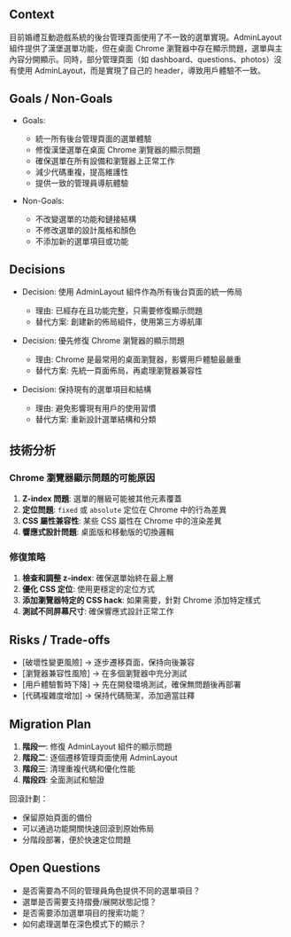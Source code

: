 ## Context
目前婚禮互動遊戲系統的後台管理頁面使用了不一致的選單實現。AdminLayout 組件提供了漢堡選單功能，但在桌面 Chrome 瀏覽器中存在顯示問題，選單與主內容分開顯示。同時，部分管理頁面（如 dashboard、questions、photos）沒有使用 AdminLayout，而是實現了自己的 header，導致用戶體驗不一致。

## Goals / Non-Goals
- Goals:
  - 統一所有後台管理頁面的選單體驗
  - 修復漢堡選單在桌面 Chrome 瀏覽器的顯示問題
  - 確保選單在所有設備和瀏覽器上正常工作
  - 減少代碼重複，提高維護性
  - 提供一致的管理員導航體驗

- Non-Goals:
  - 不改變選單的功能和鏈接結構
  - 不修改選單的設計風格和顏色
  - 不添加新的選單項目或功能

## Decisions
- Decision: 使用 AdminLayout 組件作為所有後台頁面的統一佈局
  - 理由: 已經存在且功能完整，只需要修復顯示問題
  - 替代方案: 創建新的佈局組件，使用第三方導航庫

- Decision: 優先修復 Chrome 瀏覽器的顯示問題
  - 理由: Chrome 是最常用的桌面瀏覽器，影響用戶體驗最嚴重
  - 替代方案: 先統一頁面佈局，再處理瀏覽器兼容性

- Decision: 保持現有的選單項目和結構
  - 理由: 避免影響現有用戶的使用習慣
  - 替代方案: 重新設計選單結構和分類

## 技術分析

### Chrome 瀏覽器顯示問題的可能原因
1. **Z-index 問題**: 選單的層級可能被其他元素覆蓋
2. **定位問題**: `fixed` 或 `absolute` 定位在 Chrome 中的行為差異
3. **CSS 屬性兼容性**: 某些 CSS 屬性在 Chrome 中的渲染差異
4. **響應式設計問題**: 桌面版和移動版的切換邏輯

### 修復策略
1. **檢查和調整 z-index**: 確保選單始終在最上層
2. **優化 CSS 定位**: 使用更穩定的定位方式
3. **添加瀏覽器特定的 CSS hack**: 如果需要，針對 Chrome 添加特定樣式
4. **測試不同屏幕尺寸**: 確保響應式設計正常工作

## Risks / Trade-offs
- [破壞性變更風險] → 逐步遷移頁面，保持向後兼容
- [瀏覽器兼容性風險] → 在多個瀏覽器中充分測試
- [用戶體驗暫時下降] → 先在開發環境測試，確保無問題後再部署
- [代碼複雜度增加] → 保持代碼簡潔，添加適當註釋

## Migration Plan
1. **階段一**: 修復 AdminLayout 組件的顯示問題
2. **階段二**: 逐個遷移管理頁面使用 AdminLayout
3. **階段三**: 清理重複代碼和優化性能
4. **階段四**: 全面測試和驗證

回滾計劃：
- 保留原始頁面的備份
- 可以通過功能開關快速回滾到原始佈局
- 分階段部署，便於快速定位問題

## Open Questions
- 是否需要為不同的管理員角色提供不同的選單項目？
- 選單是否需要支持摺疊/展開狀態記憶？
- 是否需要添加選單項目的搜索功能？
- 如何處理選單在深色模式下的顯示？